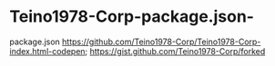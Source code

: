 # Teino1978-Corp-package.json-
package.json
 https://github.com/Teino1978-Corp/Teino1978-Corp-index.html-codepen; https://gist.github.com/Teino1978-Corp/forked
